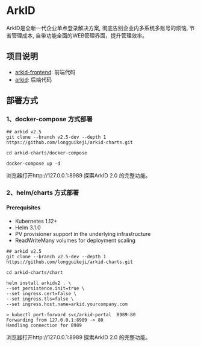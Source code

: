 # ArkID

ArkID是全新一代企业单点登录解决方案, 彻底告别企业内多系统多账号的烦恼, 节省管理成本, 自带功能全面的WEB管理界面，提升管理效率。

## 项目说明

- [arkid-frontend](https://github.com/longguikeji/arkid-frontend): 前端代码
- [arkid](https://github.com/longguikeji/arkid): 后端代码
## 部署方式

### 1、docker-compose 方式部署
```shell
## arkid v2.5
git clone --branch v2.5-dev --depth 1  https://github.com/longguikeji/arkid-charts.git

cd arkid-charts/docker-compose

docker-compose up -d
```
浏览器打开http://127.0.0.1:8989 探索ArkID 2.0 的完整功能。

### 2、helm/charts 方式部署

#### Prerequisites

- Kubernetes 1.12+
- Helm 3.1.0
- PV provisioner support in the underlying infrastructure
- ReadWriteMany volumes for deployment scaling

```shell
## arkid v2.5
git clone --branch v2.5-dev --depth 1  https://github.com/longguikeji/arkid-charts.git

cd arkid-charts/chart

helm install arkidv2 . \
--set persistence.init=true \
--set ingress.cert=false \
--set ingress.tls=false \
--set ingress.host.name=arkid.yourcompany.com
```


```shell
> kubectl port-forward svc/arkid-portal  8989:80
Forwarding from 127.0.0.1:8989 -> 80
Handling connection for 8989
```

浏览器打开http://127.0.0.1:8989 探索ArkID 2.0 的完整功能。